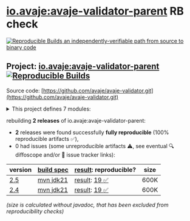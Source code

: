 [io.avaje:avaje-validator-parent](https://central.sonatype.com/artifact/io.avaje/avaje-validator-parent/versions) RB check
=======

[![Reproducible Builds](https://reproducible-builds.org/images/logos/rb.svg) an independently-verifiable path from source to binary code](https://reproducible-builds.org/)

## Project: [io.avaje:avaje-validator-parent](https://central.sonatype.com/artifact/io.avaje/avaje-validator-parent/versions) [![Reproducible Builds](https://img.shields.io/endpoint?url=https://raw.githubusercontent.com/jvm-repo-rebuild/reproducible-central/master/content/io/avaje/validator/badge.json)](https://github.com/jvm-repo-rebuild/reproducible-central/blob/master/content/io/avaje/validator/README.md)

Source code: [https://github.com/avaje/avaje-validator.git](https://github.com/avaje/avaje-validator.git)

<details><summary>This project defines 7 modules:</summary>

* [io.avaje:avaje-validator](https://central.sonatype.com/artifact/io.avaje/avaje-validator/overview)
* [io.avaje:avaje-validator-constraints](https://central.sonatype.com/artifact/io.avaje/avaje-validator-constraints/overview)
* [io.avaje:avaje-validator-generator](https://central.sonatype.com/artifact/io.avaje/avaje-validator-generator/overview)
* [io.avaje:avaje-validator-http-plugin](https://central.sonatype.com/artifact/io.avaje/avaje-validator-http-plugin/overview)
* [io.avaje:avaje-validator-inject-plugin](https://central.sonatype.com/artifact/io.avaje/avaje-validator-inject-plugin/overview)
* [io.avaje:avaje-validator-parent](https://central.sonatype.com/artifact/io.avaje/avaje-validator-parent/overview)
* [io.avaje:avaje-validator-spring-starter](https://central.sonatype.com/artifact/io.avaje/avaje-validator-spring-starter/overview)
</details>

rebuilding **2 releases** of io.avaje:avaje-validator-parent:
- **2** releases were found successfully **fully reproducible** (100% reproducible artifacts :white_check_mark:),
- 0 had issues (some unreproducible artifacts :warning:, see eventual :mag: diffoscope and/or :memo: issue tracker links):

| version | [build spec](/BUILDSPEC.md) | [result](https://reproducible-builds.org/docs/jvm/): reproducible? | size |
| -- | --------- | ------ | -- |
| [2.5](https://central.sonatype.com/artifact/io.avaje/avaje-validator-parent/2.5/pom) | [mvn jdk21](avaje-validator-2.5.buildspec) | [result](avaje-validator-parent-2.5.buildinfo): [19 :white_check_mark: ](avaje-validator-parent-2.5.buildcompare) | 600K |
| [2.4](https://central.sonatype.com/artifact/io.avaje/avaje-validator-parent/2.4/pom) | [mvn jdk21](avaje-validator-2.4.buildspec) | [result](avaje-validator-parent-2.4.buildinfo): [19 :white_check_mark: ](avaje-validator-parent-2.4.buildcompare) | 600K |

<i>(size is calculated without javadoc, that has been excluded from reproducibility checks)</i>
